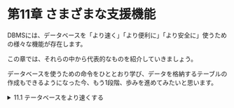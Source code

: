 # 第11章 さまざまな支援機能
DBMSには、データベースを「より速く」「より便利に」「より安全に」使うための様々な機能が存在します。

この章では、それらの中から代表的なものを紹介していきましょう。

データベースを使うための命令をひととおり学び、データを格納するテーブルの作成もできるようになった今、もう1段階、歩みを進めてみたいと思います。

<details><summary>11.1 テータベースをより速くする</summary>

### 11.1.1 検索を早くする方法
本書の中から必要な箇所を探し出すために最も効率が良いのは巻末の「索引」を使って検索することではないでしょうか。データベース内のテーブルに対しても、書籍の索引と似たものを作ることができます。

### 11.1.2 インデックスの作成と削除
